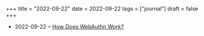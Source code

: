 +++
title = "2022-09-22"
date = 2022-09-22
tags = ["journal"]
draft = false
+++

-   2022-09-22 ◦ [How Does WebAuthn Work?](https://dev.to/passage/how-does-webauthn-work-25p3)